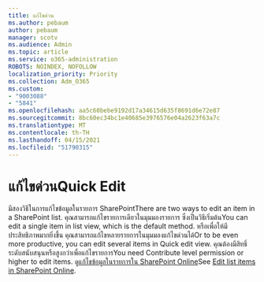 ```yaml
---
title: แก้ไขด่วน
ms.author: pebaum
author: pebaum
manager: scotv
ms.audience: Admin
ms.topic: article
ms.service: o365-administration
ROBOTS: NOINDEX, NOFOLLOW
localization_priority: Priority
ms.collection: Adm_O365
ms.custom:
- "9003088"
- "5841"
ms.openlocfilehash: aa5c60bebe9192d17a34615d635f8691d6e72e87
ms.sourcegitcommit: 8bc60ec34bc1e40685e3976576e04a2623f63a7c
ms.translationtype: MT
ms.contentlocale: th-TH
ms.lasthandoff: 04/15/2021
ms.locfileid: "51790315"
---
```

# <a name="quick-edit"></a><span data-ttu-id="ee892-102">แก้ไขด่วน</span><span class="sxs-lookup"><span data-stu-id="ee892-102">Quick Edit</span></span>

<span data-ttu-id="ee892-103">มีสองวิธีในการแก้ไขข้อมูลในรายการ SharePoint</span><span class="sxs-lookup"><span data-stu-id="ee892-103">There are two ways to edit an item in a SharePoint list.</span></span> <span data-ttu-id="ee892-104">คุณสามารถแก้ไขรายการเดียวในมุมมองรายการ ซึ่งเป็นวิธีเริ่มต้น</span><span class="sxs-lookup"><span data-stu-id="ee892-104">You can edit a single item in list view, which is the default method.</span></span> <span data-ttu-id="ee892-105">หรือเพื่อให้มีประสิทธิภาพมากยิ่งขึ้น คุณสามารถแก้ไขหลายรายการในมุมมองแก้ไขด่วนได้</span><span class="sxs-lookup"><span data-stu-id="ee892-105">Or to be even more productive, you can edit several items in Quick edit view.</span></span> <span data-ttu-id="ee892-106">คุณต้องมีสิทธิ์ระดับสนับสนุนหรือสูงกว่าเพื่อแก้ไขรายการ</span><span class="sxs-lookup"><span data-stu-id="ee892-106">You need Contribute level permission or higher to edit items.</span></span> <span data-ttu-id="ee892-107">ดู[แก้ไขข้อมูลในรายการใน SharePoint Online](https://support.microsoft.com/office/dac1a1c3-a80b-4082-ba57-715cf613d0f7)</span><span class="sxs-lookup"><span data-stu-id="ee892-107">See [Edit list items in SharePoint Online](https://support.microsoft.com/office/dac1a1c3-a80b-4082-ba57-715cf613d0f7).</span></span>
